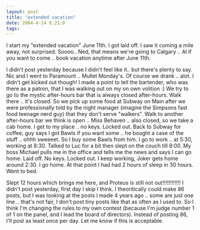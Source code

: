 ```yaml
---
layout: post
title: "extended vacation"
date: 2004-4-14 0:21:0
tags: 
---
```


I start my "extended vacation" June 11th. I got laid off. I saw it coming a mile away, not surprised. Soooo.. Ned, that means we're going to Calgary .. Al if you want to come .. book vacation anytime after June 11th.

I didn't post yesterday because I didn't feel like it.. but there's plenty to say. Nic and I went to Paramount .. Mullet Monday's. Of course we drank .. alot. I didn't get kicked out though! I made a point to tell the bartender, who was there as a patron, that I was walking out on my on own volition :) We try to go to the mystic after-hours bar that is always closed after-hours. Walk there .. it's closed. So we pick up some food at Subway on Main after we were professionally told by the night manager (imagine the Simpsons fast food teenage nerd guy) that they don't serve "walkers". Walk to another after-hours bar we think is open .. Miss Behaven .. also closed, so we take a cab home. I get to my place .. no keys. Locked out. Back to Subway for coffee, guy says I got Bawls if you want some .. he bought a case of the stuff .. ohhh sweeeet. So I buy some Bawls from him. I go to work .. at 5:30, working at 8:30. Talked to Luc for a bit then slept on the couch till 8:00. My boss Michael pulls me in the office and tells me the news and says I can go home. Laid off. No keys. Locked out. I keep working, Joker gets home around 2:30. I go home. At that point I had had 2 hours of sleep in 30 hours. Went to bed.

Slept 12 hours which brings me here, and Proteus is still not out!!!!!!!!!!!! I didn't post yesterday, first day I skip I think. I theoritically could make 86 posts, but I was looking at the posts I made 4 years ago .. some are just one line .. that's not fair, I don't post tiny posts like that as often as I used to. So I think I'm changing the rules to my own contest (because I'm judge number 1 of 1 on the panel, and I lead the board of directors). Instead of posting 86, I'll post as least once per day. Let me know if this is acceptable.

